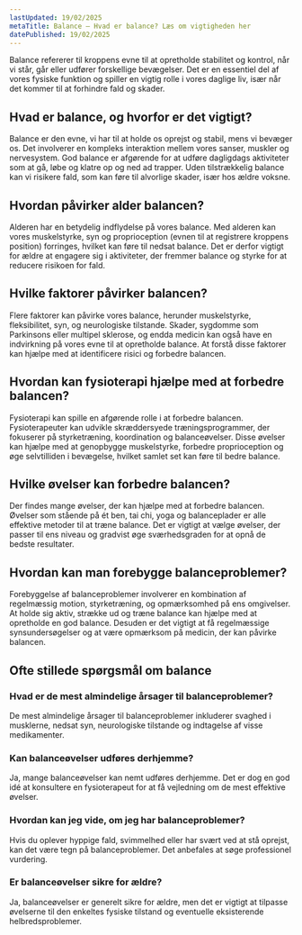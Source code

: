 ```yaml
---
lastUpdated: 19/02/2025
metaTitle: Balance – Hvad er balance? Læs om vigtigheden her
datePublished: 19/02/2025
---
```


Balance refererer til kroppens evne til at opretholde stabilitet og kontrol, når vi står, går eller udfører forskellige bevægelser. Det er en essentiel del af vores fysiske funktion og spiller en vigtig rolle i vores daglige liv, især når det kommer til at forhindre fald og skader.

## Hvad er balance, og hvorfor er det vigtigt?

Balance er den evne, vi har til at holde os oprejst og stabil, mens vi bevæger os. Det involverer en kompleks interaktion mellem vores sanser, muskler og nervesystem. God balance er afgørende for at udføre dagligdags aktiviteter som at gå, løbe og klatre op og ned ad trapper. Uden tilstrækkelig balance kan vi risikere fald, som kan føre til alvorlige skader, især hos ældre voksne.

## Hvordan påvirker alder balancen?

Alderen har en betydelig indflydelse på vores balance. Med alderen kan vores muskelstyrke, syn og proprioception (evnen til at registrere kroppens position) forringes, hvilket kan føre til nedsat balance. Det er derfor vigtigt for ældre at engagere sig i aktiviteter, der fremmer balance og styrke for at reducere risikoen for fald.

## Hvilke faktorer påvirker balancen?

Flere faktorer kan påvirke vores balance, herunder muskelstyrke, fleksibilitet, syn, og neurologiske tilstande. Skader, sygdomme som Parkinsons eller multipel sklerose, og endda medicin kan også have en indvirkning på vores evne til at opretholde balance. At forstå disse faktorer kan hjælpe med at identificere risici og forbedre balancen.

## Hvordan kan fysioterapi hjælpe med at forbedre balancen?

Fysioterapi kan spille en afgørende rolle i at forbedre balancen. Fysioterapeuter kan udvikle skræddersyede træningsprogrammer, der fokuserer på styrketræning, koordination og balanceøvelser. Disse øvelser kan hjælpe med at genopbygge muskelstyrke, forbedre proprioception og øge selvtilliden i bevægelse, hvilket samlet set kan føre til bedre balance.

## Hvilke øvelser kan forbedre balancen?

Der findes mange øvelser, der kan hjælpe med at forbedre balancen. Øvelser som stående på ét ben, tai chi, yoga og balanceplader er alle effektive metoder til at træne balance. Det er vigtigt at vælge øvelser, der passer til ens niveau og gradvist øge sværhedsgraden for at opnå de bedste resultater.

## Hvordan kan man forebygge balanceproblemer?

Forebyggelse af balanceproblemer involverer en kombination af regelmæssig motion, styrketræning, og opmærksomhed på ens omgivelser. At holde sig aktiv, strække ud og træne balance kan hjælpe med at opretholde en god balance. Desuden er det vigtigt at få regelmæssige synsundersøgelser og at være opmærksom på medicin, der kan påvirke balancen.

## Ofte stillede spørgsmål om balance

### Hvad er de mest almindelige årsager til balanceproblemer?

De mest almindelige årsager til balanceproblemer inkluderer svaghed i musklerne, nedsat syn, neurologiske tilstande og indtagelse af visse medikamenter.

### Kan balanceøvelser udføres derhjemme?

Ja, mange balanceøvelser kan nemt udføres derhjemme. Det er dog en god idé at konsultere en fysioterapeut for at få vejledning om de mest effektive øvelser.

### Hvordan kan jeg vide, om jeg har balanceproblemer?

Hvis du oplever hyppige fald, svimmelhed eller har svært ved at stå oprejst, kan det være tegn på balanceproblemer. Det anbefales at søge professionel vurdering.

### Er balanceøvelser sikre for ældre?

Ja, balanceøvelser er generelt sikre for ældre, men det er vigtigt at tilpasse øvelserne til den enkeltes fysiske tilstand og eventuelle eksisterende helbredsproblemer.
